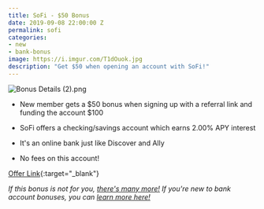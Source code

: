 ```yaml
---
title: SoFi - $50 Bonus
date: 2019-09-08 22:00:00 Z
permalink: sofi
categories:
- new
- bank-bonus
image: https://i.imgur.com/T1dOuok.jpg
description: "Get $50 when opening an account with SoFi!"
---
```


![Bonus Details (2).png](/uploads/Bonus%20Details%20(2).png)

* New member gets a $50 bonus when signing up with a referral link and funding the account $100

* SoFi offers a checking/savings account which earns 2.00% APY interest

* It's an online bank just like Discover and Ally
* No fees on this account!

[Offer Link](https://www.sofi.com/share/money/2730987/){:target="_blank"}



*If this bonus is not for you, [there's many more!](https://signupforpay.com/bank-bonus) If you're new to bank account bonuses, you can [learn more here!](https://signupforpay/learn-more)*
